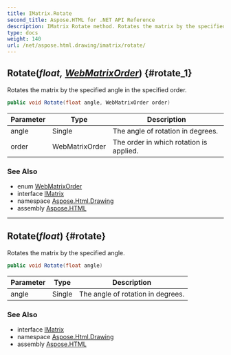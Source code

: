 ```yaml
---
title: IMatrix.Rotate
second_title: Aspose.HTML for .NET API Reference
description: IMatrix Rotate method. Rotates the matrix by the specified angle in the specified order
type: docs
weight: 140
url: /net/aspose.html.drawing/imatrix/rotate/
---
```

## Rotate(*float, [WebMatrixOrder](../../webmatrixorder/)*) {#rotate_1}

Rotates the matrix by the specified angle in the specified order.

```csharp
public void Rotate(float angle, WebMatrixOrder order)
```

| Parameter | Type | Description |
| --- | --- | --- |
| angle | Single | The angle of rotation in degrees. |
| order | WebMatrixOrder | The order in which rotation is applied. |

### See Also

* enum [WebMatrixOrder](../../webmatrixorder/)
* interface [IMatrix](../)
* namespace [Aspose.Html.Drawing](../../../aspose.html.drawing/)
* assembly [Aspose.HTML](../../../)

---

## Rotate(*float*) {#rotate}

Rotates the matrix by the specified angle.

```csharp
public void Rotate(float angle)
```

| Parameter | Type | Description |
| --- | --- | --- |
| angle | Single | The angle of rotation in degrees. |

### See Also

* interface [IMatrix](../)
* namespace [Aspose.Html.Drawing](../../../aspose.html.drawing/)
* assembly [Aspose.HTML](../../../)
